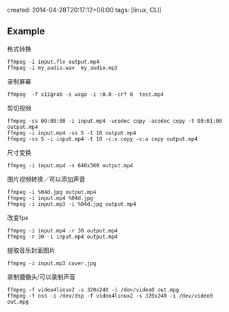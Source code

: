 created: 2014-04-28T20:17:12+08:00
tags: [linux, CLI]

## Example

格式转换

```
ffmpeg -i input.flv output.mp4
ffmpeg -i my_audio.wav  my_audio.mp3
```


录制屏幕

```
ffmpeg  -f x11grab -s wxga -i :0.0 -crf 0  test.mp4
```


剪切视频

```
ffmpeg -ss 00:00:00 -i input.mp4 -vcodec copy -acodec copy -t 00:01:00 output.mp4
ffmpeg -i input.mp4 -ss 5 -t 10 output.mp4
ffmpeg -ss 5 -i input.mp4 -t 10 -c:v copy -c:a copy output.mp4
```


尺寸变换

```
ffmpeg -i input.mp4 -s 640x360 output.mp4
```


图片视频转换／可以添加声音

```
ffmpeg -i %04d.jpg output.mp4
ffmpeg -i input.mp4 %04d.jpg
ffmpeg -i input.mp3 -i %04d.jpg output.mp4
```

改变fps

```
ffmpeg -i input.mp4 -r 30 output.mp4
ffmpeg -r 30 -i input.mp4 output.mp4
```


提取音乐封面图片

```
ffmpeg -i input.mp3 cover.jpg
```


录制摄像头/可以录制声音

```
ffmpeg -f video4linux2 -s 320x240 -i /dev/video0 out.mpg
ffmpeg -f oss -i /dev/dsp -f video4linux2 -s 320x240 -i /dev/video0 out.mpg
```
